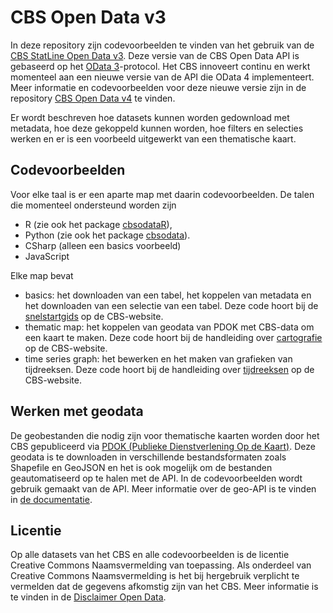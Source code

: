 # CBS Open Data v3
In deze repository zijn codevoorbeelden te vinden van het gebruik van de [CBS StatLine Open Data v3](https://www.cbs.nl/nl-nl/onze-diensten/open-data). Deze versie van de CBS Open Data API is gebaseerd op het [OData 3](https://www.odata.org/)-protocol. 
Het CBS innoveert continu en werkt momenteel aan een nieuwe versie van de API die OData 4 implementeert. Meer informatie en codevoorbeelden voor deze nieuwe versie zijn in de repository [CBS Open Data v4](https://github.com/statistiekcbs/CBS-Open-Data-v4) te vinden.

Er wordt beschreven hoe datasets kunnen worden gedownload met metadata, hoe deze gekoppeld kunnen worden, hoe filters en selecties werken en er is een voorbeeld uitgewerkt van een thematische kaart.

## Codevoorbeelden
Voor elke taal is er een aparte map met daarin codevoorbeelden. De talen die momenteel ondersteund worden zijn
* R (zie ook het package [cbsodataR](https://github.com/edwindj/cbsodataR)),
* Python (zie ook het package [cbsodata](https://github.com/J535D165/cbsodata)).
* CSharp (alleen een basics voorbeeld)
* JavaScript

Elke map bevat
* basics: het downloaden van een tabel, het koppelen van metadata en het downloaden van een selectie van een tabel. Deze code hoort bij de [snelstartgids](https://www.cbs.nl/nl-nl/onze-diensten/open-data/databank-cbs-statline-als-open-data/snelstartgids) op de CBS-website. 
* thematic map: het koppelen van geodata van PDOK met CBS-data om een kaart te maken. Deze code hoort bij de handleiding over [cartografie](https://www.cbs.nl/nl-nl/onze-diensten/open-data/databank-cbs-statline-als-open-data/cartografie) op de CBS-website. 
* time series graph: het bewerken en het maken van grafieken van tijdreeksen. Deze code hoort bij de handleiding over [tijdreeksen](https://www.cbs.nl/nl-nl/onze-diensten/open-data/databank-cbs-statline-als-open-data/tijdreeksen) op de CBS-website.

## Werken met geodata
De geobestanden die nodig zijn voor thematische kaarten worden door het CBS gepubliceerd via [PDOK (Publieke Dienstverlening Op de Kaart)](https://www.pdok.nl/datasets). Deze geodata is te downloaden in verschillende bestandsformaten zoals Shapefile en GeoJSON en het is ook mogelijk om de bestanden geautomatiseerd op te halen met de API. In de codevoorbeelden wordt gebruik gemaakt van de API. Meer informatie over de geo-API is te vinden in [de documentatie](https://pdok-ngr.readthedocs.io/).

## Licentie
Op alle datasets van het CBS en alle codevoorbeelden is de licentie Creative Commons Naamsvermelding van toepassing. Als onderdeel van Creative Commons Naamsvermelding is het bij hergebruik verplicht te vermelden dat de gegevens afkomstig zijn van het CBS. Meer informatie is te vinden in de [Disclaimer Open Data](https://www.cbs.nl/-/media/statline/documenten/disclaimer-open-data-v-2.pdf?la=nl-nl).
